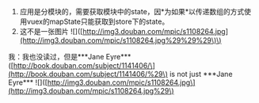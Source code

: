 1. 应用是分模块的，需要获取模块中的state，因\*为如果\*以传递数组的方式使用vuex的mapState只能获取到store下的state。
2. 这不是一张图片 !\[\]\([http://img3.douban.com/mpic/s1108264.jpg](http://img3.douban.com/mpic/s1108264.jpg%29%29%29\)\)

我：我也没读过，但是\*\*\*Jane Eyre\*\*\*\([http://book.douban.com/subject/1141406/\](http://book.douban.com/subject/1141406/%29\) is not just \*\*\*Jane Eyre\*\*\* !\[\]\([http://img3.douban.com/mpic/s1108264.jpg\](http://img3.douban.com/mpic/s1108264.jpg%29\)


